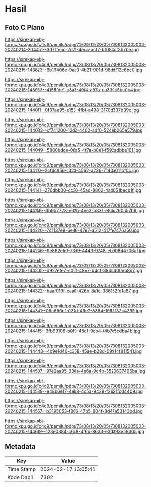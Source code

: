 # Hasil

## Foto C Plano

https://sirekap-obj-formc.kpu.go.id/c4c9/pemilu/pdpr/73/08/13/20/05/7308132005003-20240214-204451--3d71fe5c-2d71-4eca-acf7-bf083cf3b7be.jpg

https://sirekap-obj-formc.kpu.go.id/c4c9/pemilu/pdpr/73/08/13/20/05/7308132005003-20240215-143823--6b19406e-9ae0-4b21-901d-98ddf12c6bc0.jpg

https://sirekap-obj-formc.kpu.go.id/c4c9/pemilu/pdpr/73/08/13/20/05/7308132005003-20240215-143953--4155fde1-c3a5-49f4-a97a-ca330c5bc0c4.jpg

https://sirekap-obj-formc.kpu.go.id/c4c9/pemilu/pdpr/73/08/13/20/05/7308132005003-20240215-144011--0f37ae95-e153-4fbf-a498-3170d337b39c.jpg

https://sirekap-obj-formc.kpu.go.id/c4c9/pemilu/pdpr/73/08/13/20/05/7308132005003-20240215-144033--cf741200-12d2-4462-adf0-5246b265e579.jpg

https://sirekap-obj-formc.kpu.go.id/c4c9/pemilu/pdpr/73/08/13/20/05/7308132005003-20240215-144049--5880bdce-08a5-4f7a-b8e1-f592adbbe161.jpg

https://sirekap-obj-formc.kpu.go.id/c4c9/pemilu/pdpr/73/08/13/20/05/7308132005003-20240215-144110--2cf6c856-1323-4562-a236-7140a011bf0c.jpg

https://sirekap-obj-formc.kpu.go.id/c4c9/pemilu/pdpr/73/08/13/20/05/7308132005003-20240215-144141--276dbb30-cc36-45ad-8802-4ad051becb1f.jpg

https://sirekap-obj-formc.kpu.go.id/c4c9/pemilu/pdpr/73/08/13/20/05/7308132005003-20240215-144159--3b9b7723-e62b-4ec3-b831-e8dc260a57b9.jpg

https://sirekap-obj-formc.kpu.go.id/c4c9/pemilu/pdpr/73/08/13/20/05/7308132005003-20240215-144220--741137e9-6e46-47e7-a512-417fe7476a50.jpg

https://sirekap-obj-formc.kpu.go.id/c4c9/pemilu/pdpr/73/08/13/20/05/7308132005003-20240215-144246--9e862e50-73d9-4443-9748-eb90844706af.jpg

https://sirekap-obj-formc.kpu.go.id/c4c9/pemilu/pdpr/73/08/13/20/05/7308132005003-20240215-144305--d927efe7-c00f-48e7-b4cf-88db400eb8d7.jpg

https://sirekap-obj-formc.kpu.go.id/c4c9/pemilu/pdpr/73/08/13/20/05/7308132005003-20240215-144322--baaf019f-caa0-426b-8a1c-386162fd1a87.jpg

https://sirekap-obj-formc.kpu.go.id/c4c9/pemilu/pdpr/73/08/13/20/05/7308132005003-20240215-144341--06c866cf-027d-45e7-8384-1959f32c4255.jpg

https://sirekap-obj-formc.kpu.go.id/c4c9/pemilu/pdpr/73/08/13/20/05/7308132005003-20240215-144415--3fb99106-b0f9-45c1-9cb4-f4b7c5cdba4b.jpg

https://sirekap-obj-formc.kpu.go.id/c4c9/pemilu/pdpr/73/08/13/20/05/7308132005003-20240215-144443--4c9e1d46-c358-45ae-b28d-09914f811541.jpg

https://sirekap-obj-formc.kpu.go.id/c4c9/pemilu/pdpr/73/08/13/20/05/7308132005003-20240215-144507--97e2aa95-330a-4e6a-9c4b-3520637496ba.jpg

https://sirekap-obj-formc.kpu.go.id/c4c9/pemilu/pdpr/73/08/13/20/05/7308132005003-20240215-144539--e48b6ef7-4eb8-4c5a-9429-f2621fcd4409.jpg

https://sirekap-obj-formc.kpu.go.id/c4c9/pemilu/pdpr/73/08/13/20/05/7308132005003-20240215-144557--b3195053-f866-47b5-904f-8d47a53143bd.jpg

https://sirekap-obj-formc.kpu.go.id/c4c9/pemilu/pdpr/73/08/13/20/05/7308132005003-20240215-144619--123e0384-c6c8-4f6b-8633-e3d393e58305.jpg


## Metadata

| Key        | Value               |
| ---------- | ------------------- |
| Time Stamp | 2024-02-17 13:05:41 |
| Kode Dapil | 7302                |



